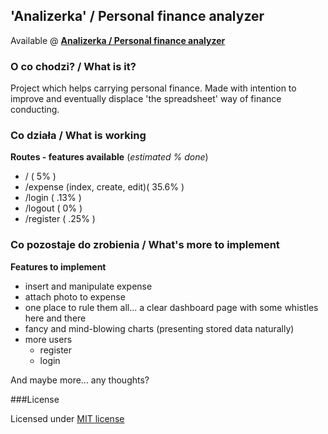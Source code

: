 ## 'Analizerka' / Personal finance analyzer

Available @ **[Analizerka / Personal finance analyzer](http://)**

### O co chodzi?  / What is it?
Project which helps carrying personal finance. Made with intention to improve and eventually displace 'the spreadsheet' way of finance conducting.

### Co działa / What is working

**Routes - features available** (*estimated % done*)

* / ( 5% )
* /expense (index, create, edit)( 35.6% )
* /login ( .13% )
* /logout ( 0% )
* /register ( .25% )

### Co pozostaje do zrobienia / What's more to implement
**Features to implement**

* insert and manipulate expense
* attach photo to expense
* one place to rule them all... a clear dashboard page with some whistles here and there
* fancy and mind-blowing charts (presenting stored data naturally)
* more users
    * register
    * login

And maybe more... any thoughts?

###License

Licensed under [MIT license](http://opensource.org/licenses/MIT)
